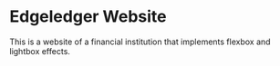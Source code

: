 # Edgeledger Website

This is a website of a financial institution that implements flexbox and lightbox effects.
